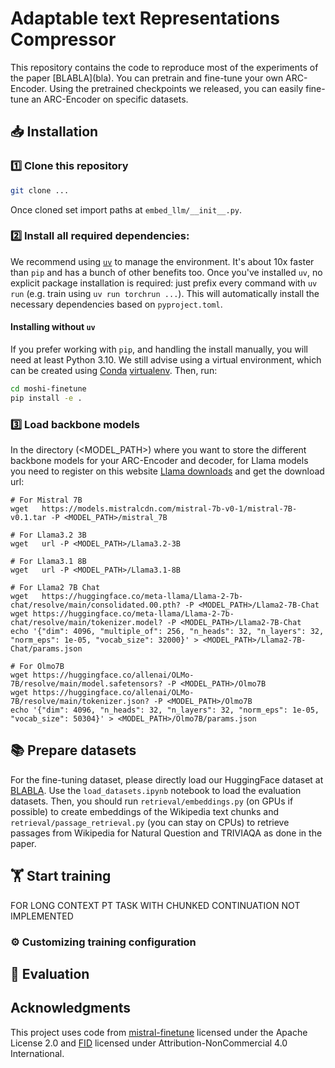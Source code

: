 # Adaptable text Representations Compressor

This repository contains the code to reproduce most of the experiments of the paper \[BLABLA](bla). You can pretrain and fine-tune your own ARC-Encoder. Using the pretrained checkpoints we released, you can easily fine-tune an ARC-Encoder on specific datasets. 


## 📥 Installation

### 1️⃣ Clone this repository
```sh
git clone ...
```
Once cloned set import paths at `embed_llm/__init__.py`.

### 2️⃣ Install all required dependencies:
We recommend using [`uv`](https://docs.astral.sh/uv/) to manage the environment.
It's about 10x faster than `pip` and has a bunch of other benefits too.
Once you've installed `uv`, no explicit package installation is required:
just prefix every command with `uv run` (e.g. train using `uv run torchrun ...`).
This will automatically install the necessary dependencies based on `pyproject.toml`.

#### Installing without `uv`

If you prefer working with `pip`, and handling the install manually, you will need at least Python 3.10. 
We still advise using a virtual environment,
which can be created using [Conda](https://www.anaconda.com/docs/getting-started/miniconda/install#quickstart-install-instructions)
[virtualenv](https://virtualenv.pypa.io/en/latest/).
Then, run:

```sh
cd moshi-finetune
pip install -e .
```




### 3️⃣ Load backbone models

In the directory (<MODEL_PATH>) where you want to store the different backbone models for your ARC-Encoder and decoder, for Llama models you need to register on this website [Llama downloads](https://www.llama.com/llama-downloads/) and get the download url:
```
# For Mistral 7B
wget   https://models.mistralcdn.com/mistral-7b-v0-1/mistral-7B-v0.1.tar -P <MODEL_PATH>/mistral_7B

# For Llama3.2 3B
wget   url -P <MODEL_PATH>/Llama3.2-3B

# For Llama3.1 8B
wget   url -P <MODEL_PATH>/Llama3.1-8B

# For Llama2 7B Chat
wget   https://huggingface.co/meta-llama/Llama-2-7b-chat/resolve/main/consolidated.00.pth? -P <MODEL_PATH>/Llama2-7B-Chat
wget https://huggingface.co/meta-llama/Llama-2-7b-chat/resolve/main/tokenizer.model? -P <MODEL_PATH>/Llama2-7B-Chat
echo '{"dim": 4096, "multiple_of": 256, "n_heads": 32, "n_layers": 32, "norm_eps": 1e-05, "vocab_size": 32000}' > <MODEL_PATH>/Llama2-7B-Chat/params.json

# For Olmo7B
wget https://huggingface.co/allenai/OLMo-7B/resolve/main/model.safetensors? -P <MODEL_PATH>/Olmo7B
wget https://huggingface.co/allenai/OLMo-7B/resolve/main/tokenizer.json? -P <MODEL_PATH>/Olmo7B
echo '{"dim": 4096, "n_heads": 32, "n_layers": 32, "norm_eps": 1e-05, "vocab_size": 50304}' > <MODEL_PATH>/Olmo7B/params.json
```


## 📚 Prepare datasets

For the fine-tuning dataset, please directly load our HuggingFace dataset at [BLABLA](blabla). Use the `load_datasets.ipynb` notebook to load the evaluation datasets. Then, you should run `retrieval/embeddings.py` (on GPUs if possible) to create embeddings of the Wikipedia text chunks and `retrieval/passage_retrieval.py` (you can stay on CPUs) to retrieve passages from Wikipedia for Natural Question and TRIVIAQA as done in the paper.




## 🏋️ Start training


FOR LONG CONTEXT PT TASK WITH CHUNKED CONTINUATION NOT IMPLEMENTED
### ⚙️ Customizing training configuration

## 🔮 Evaluation



## Acknowledgments

This project uses code from [mistral-finetune](https://github.com/mistralai/mistral-finetune) licensed under the Apache License 2.0 and [FID](https://github.com/facebookresearch/FiD) licensed under Attribution-NonCommercial 4.0 International.
